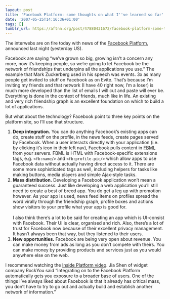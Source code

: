 ```yaml
---
layout: post
title: 'Facebook Platform: some thoughts on what I''ve learned so far'
date: '2007-05-25T14:16:36+01:00'
tags: []
tumblr_url: https://aftnn.org/post/47880431672/facebook-platform-some-thoughts-on-what-ive-learned-so-f
---
```

<p>The interwebs are on fire today with news of the <a href="http://developers.facebook.com/">Facebook Platform</a>, announced last night (yesterday US).</p>
<p>Facebook are saying &ldquo;we&rsquo;ve grown so big, growing isn&rsquo;t a concern any more, now it&rsquo;s keeping people, so we&rsquo;re going to let Facebook be the network of friendships that underpins all the applications you use.&rdquo; The example that Mark Zuckerberg used in his speech was events. 3x as many people get invited to stuff on Facebook as on Evite. That&rsquo;s because I&rsquo;m inviting my friends and that network (I have 40 right now, I&rsquo;m a loser) is much more developed than the list of emails I will cut and paste will ever be. Everything is done in the context of friends, much like in life. An existing and very rich friendship graph is an excellent foundation on which to build a lot of applications.</p>
<p>But what about the technology? Facebook point to three key points on the platform site, so I&rsquo;ll use that structure.</p>
<ol>
<li><strong>Deep integration.</strong> You can do anything Facebook&rsquo;s existing apps can do, create stuff on the profile, in the news feeds, create pages served by Facebook. When a user interacts directly with your application (i.e. by clicking it&rsquo;s icon in their left nav), Facebook pulls content in <a href="http://developers.facebook.com/documentation.php?v=1.0&amp;doc=fbml">FBML</a> from your servers. FBML is HTML with Facebook-specific extensions tags, e.g. <code>&lt;fb:name/&gt;</code> and <code>&lt;fb:profile-pic/&gt;</code> which allow apps to use Facebook data without actually having direct access to it. There are some more sophisticated tags as well, including helpers for tasks like making buttons, media players and simple Ajax-style tasks.</li>
<li><strong>Mass distribution.</strong> Developing a Facebook application won&rsquo;t mean a guaranteed success. Just like developing a web application you&rsquo;ll still need to create a best of breed app. You do get a leg up with promotion however. As your app is used, news feed items on profiles spread the word virally through the friendship graph, profile boxes and actions show visitors to your profile what your app is good for.<br/><br/>I also think there&rsquo;s a lot to be said for creating an app which is UI-consist with Facebook. Their UI is clear, organised and rich. Also, there&rsquo;s a lot of trust for Facebook now because of their excellent privacy management. It hasn&rsquo;t always been that way, but they listened to their users.</li>
<li><strong>New opportunities.</strong> Facebook are being very open about revenue. You can make money from ads as long as you don&rsquo;t compete with theirs. You can make money by providing products and services just as you would anywhere else on the web.</li>
</ol>

<p>I recommend watching the <a href="http://developers.facebook.com/videos.php?inside_platform">Inside Platform video</a>.  Jia Shen of widget company RockYou said &ldquo;Integrating on to the Facebook Platform automatically gets you exposure to a broader base of users. One of the things I&rsquo;ve always liked about Facebook is that it already has critical mass, you don&rsquo;t have to try to go out and actually build and establish another network of information.&rdquo;</p>
